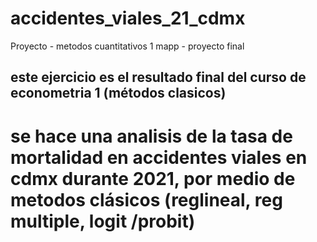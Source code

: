# accidentes_viales_21_cdmx
Proyecto - metodos cuantitativos 1 mapp - proyecto final
## este ejercicio es el resultado final del curso de econometria 1 (métodos clasicos)
# se hace una analisis de la tasa de mortalidad en accidentes viales en cdmx durante 2021, por medio de metodos clásicos (reglineal, reg multiple, logit /probit)
